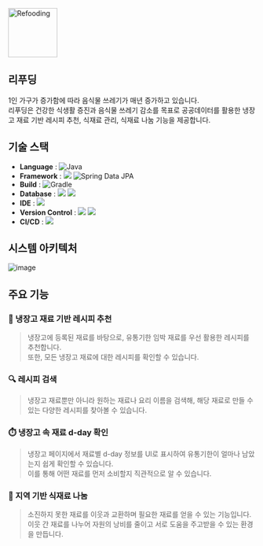 <div>
  <img
    src="https://github.com/user-attachments/assets/81a42244-b090-4509-99b2-ca4992e8d532"
    alt="Refooding"
    height="100"
  />
</div>

## 리푸딩
1인 가구가 증가함에 따라 음식물 쓰레기가 매년 증가하고 있습니다. <br>
리푸딩은 건강한 식생활 증진과 음식물 쓰레기 감소를 목표로 공공데이터를 활용한 냉장고 재료 기반 레시피 추천, 식재료 관리, 식재료 나눔 기능을 제공합니다.

## 기술 스택
- **Language** : ![Java](https://img.shields.io/badge/Java17-%23ED8B00.svg?style=square&logo=openjdk&logoColor=white) <br>
- **Framework** : <img src = "https://img.shields.io/badge/Springboot 3.3.1-6DB33F?&logo=springboot&logoColor=white"> ![Spring Data JPA](https://img.shields.io/badge/Spring%20Data%20JPA-6DB33F?style=square&logo=Spring&logoColor=white) <br>
- **Build** : ![Gradle](https://img.shields.io/badge/Gradle%208-02303A.svg?style=square&logo=Gradle&logoColor=white)
- **Database** : <img src = "https://img.shields.io/badge/MySQL 8-4479A1?&logo=MySQL&logoColor=white"> <img src = "https://img.shields.io/badge/Amazon S3-569A31?&logo=amazons3&logoColor=white">
- **IDE** : <img src = "https://img.shields.io/badge/Intellij Idea-000000?&logo=intellijidea&logoColor=white">
- **Version Control** : <img src = "https://img.shields.io/badge/Git-F05032?&logo=git&logoColor=white"> <img src = "https://img.shields.io/badge/Github-181717?&logo=github&logoColor=white">
- **CI/CD** : <img src = "https://img.shields.io/badge/Github Actions-2088FF?&logo=githubactions&logoColor=white">

## 시스템 아키텍처
![image](https://github.com/user-attachments/assets/59bbcff1-a365-4759-a1a2-63cf4684858c)

## 주요 기능
### 🥬 냉장고 재료 기반 레시피 추천
> 냉장고에 등록된 재료를 바탕으로, 유통기한 임박 재료를 우선 활용한 레시피를 추천합니다. <br>
> 또한, 모든 냉장고 재료에 대한 레시피를 확인할 수 있습니다.

### 🔍 레시피 검색
> 냉장고 재료뿐만 아니라 원하는 재료나 요리 이름을 검색해, 해당 재료로 만들 수 있는 다양한 레시피를 찾아볼 수 있습니다.

### ⏱️ 냉장고 속 재료 d-day 확인
> 냉장고 페이지에서 재료별 d-day 정보를 UI로 표시하여 유통기한이 얼마나 남았는지 쉽게 확인할 수 있습니다. <br>
> 이를 통해 어떤 재료를 먼저 소비할지 직관적으로 알 수 있습니다.

### 📍 지역 기반 식재료 나눔
> 소진하지 못한 재료를 이웃과 교환하며 필요한 재료를 얻을 수 있는 기능입니다. <br>
> 이웃 간 재료를 나누어 자원의 낭비를 줄이고 서로 도움을 주고받을 수 있는 환경을 만듭니다.

